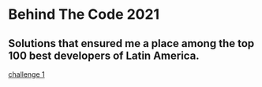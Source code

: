 # Behind The Code 2021

## Solutions that ensured me a place among the top 100 best developers of Latin America.

[challenge 1](desafio1/README.md)
